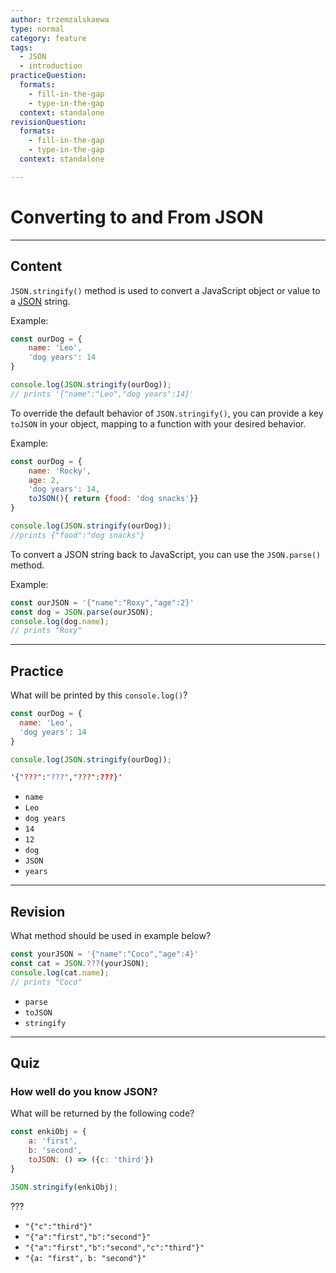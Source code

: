 ```yaml
---
author: trzemzalskaewa
type: normal
category: feature
tags:
  - JSON
  - introduction
practiceQuestion:
  formats:
    - fill-in-the-gap
    - type-in-the-gap
  context: standalone
revisionQuestion:
  formats:
    - fill-in-the-gap
    - type-in-the-gap
  context: standalone

---
```


# Converting to and From JSON

---

## Content

  `JSON.stringify()` method is used to convert a JavaScript object or value to a [JSON](https://enki.com/glossary/general/json) string.

Example:

```javascript
const ourDog = {
    name: 'Leo',
    'dog years': 14
}

console.log(JSON.stringify(ourDog));
// prints '{"name":"Leo","dog years":14}'
```

To override the default behavior of `JSON.stringify()`, you can provide a key `toJSON` in your object, mapping to a function with your desired behavior.

Example:

```javascript
const ourDog = {
    name: 'Rocky',
    age: 2,
    'dog years': 14,
    toJSON(){ return {food: 'dog snacks'}}
}

console.log(JSON.stringify(ourDog));
//prints {"food":"dog snacks"}
```

To convert a JSON string back to JavaScript, you can use the `JSON.parse()` method.

Example:

```javascript
const ourJSON = '{"name":"Roxy","age":2}'
const dog = JSON.parse(ourJSON);
console.log(dog.name);
// prints "Roxy"
```

---

## Practice

What will be printed by this `console.log()`?

```javascript
const ourDog = {
  name: 'Leo',
  'dog years': 14
}

console.log(JSON.stringify(ourDog));
```

```json
'{"???":"???","???":???}'
```

- `name`
- `Leo`
- `dog years`
- `14`
- `12`
- `dog`
- `JSON`
- `years`


---

## Revision

What method should be used in example below?

```javascript
const yourJSON = '{"name":"Coco","age":4}'
const cat = JSON.???(yourJSON);
console.log(cat.name);
// prints "Coco"
```

- `parse`
- `toJSON`
- `stringify`


---

## Quiz

### How well do you know JSON?


What will be returned by the following code?

```javascript
const enkiObj = {
    a: 'first',
    b: 'second',
    toJSON: () => ({c: 'third'})
}

JSON.stringify(enkiObj);
```

???

- `"{"c":"third"}"`
- `"{"a":"first","b":"second"}"`
- `"{"a":"first","b":"second","c":"third"}"`
- `"{a: "first", b: "second"}"`
 
